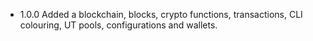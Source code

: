 - 1.0.0
Added a blockchain, blocks, crypto functions, transactions, CLI colouring, UT pools, configurations and wallets.
